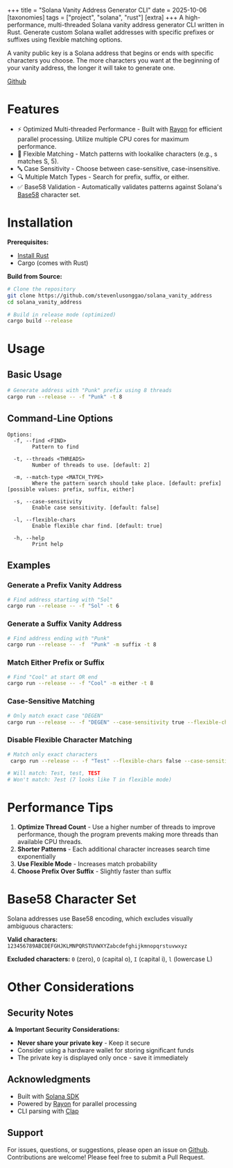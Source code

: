 +++
title = "Solana Vanity Address Generator CLI"
date = 2025-10-06
[taxonomies]
tags =  ["project", "solana", "rust"]
[extra]
+++
A high-performance, multi-threaded Solana vanity address generator CLI written in Rust. Generate custom Solana wallet addresses with specific prefixes or suffixes using flexible matching options.

A vanity public key is a Solana address that begins or ends with specific characters you choose. The more characters you want at the beginning of your vanity address, the longer it will take to generate one.

[Github](https://github.com/stevenlusonggao/solana_vanity_address)

# Features

- ⚡ Optimized Multi-threaded Performance - Built with [Rayon](https://docs.rs/rayon/latest/rayon/) for efficient parallel processing. Utilize multiple CPU cores for maximum performance.
- 🎯 Flexible Matching - Match patterns with lookalike characters (e.g., s matches S, 5).
- 🔤 Case Sensitivity - Choose between case-sensitive, case-insensitive. 
- 🔍 Multiple Match Types - Search for prefix, suffix, or either.
- ✅ Base58 Validation - Automatically validates patterns against Solana's [Base58](https://digitalbazaar.github.io/base58-spec/) character set.

# Installation

**Prerequisites:**

- [Install Rust](https://rust-lang.org/tools/install/)
- Cargo (comes with Rust)

**Build from Source:**

```bash
# Clone the repository
git clone https://github.com/stevenlusonggao/solana_vanity_address
cd solana_vanity_address

# Build in release mode (optimized)
cargo build --release
```

# Usage

## Basic Usage

```bash
# Generate address with "Punk" prefix using 8 threads
cargo run --release -- -f "Punk" -t 8
```

## Command-Line Options

```
Options:
  -f, --find <FIND>
        Pattern to find 

  -t, --threads <THREADS>
        Number of threads to use. [default: 2]     

  -m, --match-type <MATCH_TYPE>
        Where the pattern search should take place. [default: prefix] [possible values: prefix, suffix, either]

  -s, --case-sensitivity 
        Enable case sensitivity. [default: false]

  -l, --flexible-chars
        Enable flexible char find. [default: true]        

  -h, --help                     
        Print help
```

## Examples

### Generate a Prefix Vanity Address

```bash
# Find address starting with "Sol"
cargo run --release -- -f "Sol" -t 6
```

### Generate a Suffix Vanity Address

```bash
# Find address ending with "Punk"
cargo run --release -- -f  "Punk" -m suffix -t 8
```

### Match Either Prefix or Suffix

```bash
# Find "Cool" at start OR end
cargo run --release -- -f "Cool" -m either -t 8
```

### Case-Sensitive Matching

```bash
# Only match exact case "DEGEN"
cargo run --release -- -f "DEGEN" --case-sensitivity true --flexible-chars false -t 8
```

### Disable Flexible Character Matching

```bash
# Match only exact characters
 cargo run --release -- -f "Test" --flexible-chars false --case-sensitivity false -t 8

# Will match: Test, test, TEST
# Won't match: 7est (7 looks like T in flexible mode)
```

# Performance Tips

1. **Optimize Thread Count** - Use a higher number of threads to improve performance, though the program prevents making more threads than available CPU threads.
2. **Shorter Patterns** - Each additional character increases search time exponentially
3. **Use Flexible Mode** - Increases match probability
4. **Choose Prefix Over Suffix** - Slightly faster than suffix

# Base58 Character Set

Solana addresses use Base58 encoding, which excludes visually ambiguous characters:

**Valid characters:** `123456789ABCDEFGHJKLMNPQRSTUVWXYZabcdefghijkmnopqrstuvwxyz`

**Excluded characters:** `0` (zero), `O` (capital o), `I` (capital i), `l` (lowercase L)

# Other Considerations
## Security Notes

⚠️ **Important Security Considerations:**

- **Never share your private key** - Keep it secure
- Consider using a hardware wallet for storing significant funds
- The private key is displayed only once - save it immediately

## Acknowledgments

- Built with [Solana SDK](https://docs.solana.com/developing/clients/rust-api)
- Powered by [Rayon](https://github.com/rayon-rs/rayon) for parallel processing
- CLI parsing with [Clap](https://github.com/clap-rs/clap)

## Support

For issues, questions, or suggestions, please open an issue on [Github](https://github.com/stevenlusonggao/solana_vanity_address). Contributions are welcome! Please feel free to submit a Pull Request.

